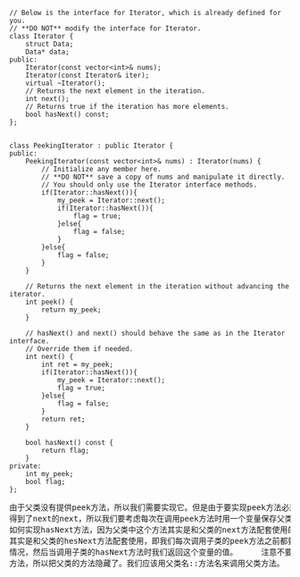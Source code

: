 ```
// Below is the interface for Iterator, which is already defined for you.
// **DO NOT** modify the interface for Iterator.
class Iterator {
    struct Data;
	Data* data;
public:
	Iterator(const vector<int>& nums);
	Iterator(const Iterator& iter);
	virtual ~Iterator();
	// Returns the next element in the iteration.
	int next();
	// Returns true if the iteration has more elements.
	bool hasNext() const;
};


class PeekingIterator : public Iterator {
public:
	PeekingIterator(const vector<int>& nums) : Iterator(nums) {
	    // Initialize any member here.
	    // **DO NOT** save a copy of nums and manipulate it directly.
	    // You should only use the Iterator interface methods.
	    if(Iterator::hasNext()){
	        my_peek = Iterator::next();
	        if(Iterator::hasNext()){
	            flag = true;
	        }else{
	            flag = false;
	        }
	    }else{
	        flag = false;
	    }
	}

    // Returns the next element in the iteration without advancing the iterator.
	int peek() {
        return my_peek;
	}

	// hasNext() and next() should behave the same as in the Iterator interface.
	// Override them if needed.
	int next() {
	    int ret = my_peek;
	    if(Iterator::hasNext()){
	        my_peek = Iterator::next();
	        flag = true;
	    }else{
	        flag = false;
	    }
	    return ret;
	}

	bool hasNext() const {
	    return flag;
	}
private:
    int my_peek;
    bool flag;
};
```
<pre>由于父类没有提供peek方法，所以我们需要实现它。但是由于要实现peek方法必须调用父类的next方法，所以我们在子类中调用父类的next方法时其实
得到了next的next，所以我们要考虑每次在调用peek方法时用一个变量保存父类的next方法获取的值，当调用子类的next方法时我们返回那个变量的值。至于
如何实现hasNext方法，因为父类中这个方法其实是和父类的next方法配套使用的，但是我们在子类中用了peek方法调用父类的next方法，所以子类的peek方法
其实是和父类的hesNext方法配套使用，即我们每次调用子类的peek方法之前都要调用父类的hasNext方法检查一下是否到尾部了，然后用另一个变量记录下这个
情况，然后当调用子类的hasNext方法时我们返回这个变量的值。     注意不要直接使用this->next或者next来调用父类的方法，因为在子类中也定义了同名
方法，所以把父类的方法隐藏了。我们应该用父类名::方法名来调用父类方法。</pre>
